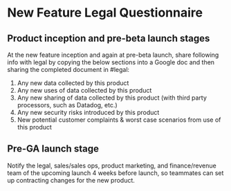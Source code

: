 # New Feature Legal Questionnaire

## Product inception and pre-beta launch stages

At the new feature inception and again at pre-beta launch, share following info with legal by copying the below sections into a Google doc and then sharing the completed document in #legal:

1. Any new data collected by this product
1. Any new uses of data collected by this product
1. Any new sharing of data collected by this product (with third party processors, such as Datadog, etc.)
1. Any new security risks introduced by this product
1. New potential customer complaints & worst case scenarios from use of this product

## Pre-GA launch stage

Notify the legal, sales/sales ops, product marketing, and finance/revenue team of the upcoming launch 4 weeks before launch, so teammates can set up contracting changes for the new product.
